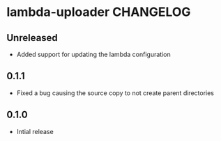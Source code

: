lambda-uploader CHANGELOG
=========================

Unreleased
----------
- Added support for updating the lambda configuration

0.1.1
-----
- Fixed a bug causing the source copy to not create parent directories

0.1.0
-----
- Intial release
